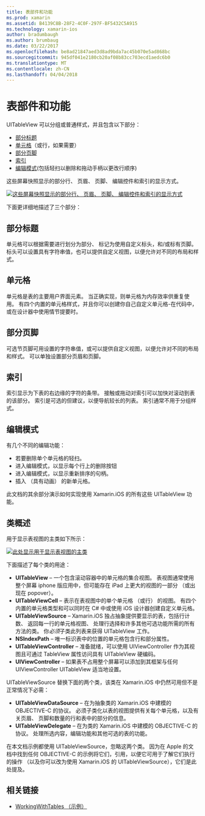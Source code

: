 ```yaml
---
title: 表部件和功能
ms.prod: xamarin
ms.assetid: B4139C8B-28F2-4C0F-297F-BF5432C5A915
ms.technology: xamarin-ios
author: bradumbaugh
ms.author: brumbaug
ms.date: 03/22/2017
ms.openlocfilehash: be8ad21847aed3d8ad9bda7ac45b070e5ad868bc
ms.sourcegitcommit: 945df041e2180cb20af08b83cc703ecd1aedc6b0
ms.translationtype: MT
ms.contentlocale: zh-CN
ms.lasthandoff: 04/04/2018
---
```

# <a name="table-parts-and-functionality"></a>表部件和功能

UITableView 可以分组或普通样式，并且包含以下部分：

-  [部分标题](#Section_Header)
-  [单元格](#Cells)（或行，如果需要）
-  [部分页脚](#Section_Footer)
-  [索引](#Index)
-  [编辑模式](#Edit_Features)(包括轻扫以删除和拖动手柄以更改行顺序) 

这些屏幕快照显示的部分行、 页眉、 页脚、 编辑控件和索引的显示方式。

 [![](table-parts-and-functionality-images/image1a.png "这些屏幕快照显示的部分行、 页眉、 页脚、 编辑控件和索引的显示方式")](table-parts-and-functionality-images/image1a.png#lightbox)

下面更详细地描述了三个部分：

<a name="Section_Header" />

## <a name="section-header"></a>部分标题

单元格可以根据需要进行划分为部分、 标记为使用自定义标头，和/或标有页脚。 标头可以设置具有字符串值，也可以提供自定义视图，以便允许对不同的布局和样式。

<a name="Cells" />

## <a name="cells"></a>单元格

单元格是表的主要用户界面元素。 当正确实现，则单元格为内存效率供重复使用。 有四个内置的单元格样式，并且你可以创建你自己自定义单元格-在代码中，或在设计器中使用情节提要时。

<a name="Section_Footer"/>

## <a name="section-footer"></a>部分页脚

可选节页脚可用设置的字符串值，或可以提供自定义视图，以便允许对不同的布局和样式。 可以单独设置部分页眉和页脚。

<a name="Index" />

## <a name="index"></a>索引

索引显示为下表的右边缘的字符的条带。
接触或拖动对索引可以加快对滚动到表的该部分。 索引是可选的但建议，以便导航较长的列表。 索引通常不用于分组样式。

<a name="Edit_Features" />

## <a name="editing-mode"></a>编辑模式

有几个不同的编辑功能：

- 若要删除单个单元格的轻扫。
- 进入编辑模式，以显示每个行上的删除按钮 
- 进入编辑模式，以显示重新排序的句柄。 
- 插入 （具有动画） 的新单元格。

此文档的其余部分演示如何实现使用 Xamarin.iOS 的所有这些 UITableView 功能。


## <a name="classes-overview"></a>类概述

用于显示表视图的主类如下所示：

[![](table-parts-and-functionality-images/classdiagram.png "此处显示用于显示表视图的主类")](table-parts-and-functionality-images/classdiagram.png#lightbox)

下面描述了每个类的用途：

- **UITableView** – 一个包含滚动容器中的单元格的集合视图。 表视图通常使用整个屏幕 iphone 版应用中，但可能存在 iPad 上更大的视图的一部分 （或出现在 popover）。 
- **UITableViewCell** – 表示在表视图中的单个单元格 （或行） 的视图。 有四个内置的单元格类型和可以同时在 C# 中或使用 iOS 设计器创建自定义单元格。 
- **UITableViewSource** – Xamarin.iOS 独占抽象提供要显示的表，包括行计数、 返回每一行的单元格视图、 处理行选择和许多其他可选功能所需的所有方法的类。 你*必须*子类此列表来获得 UITableView 工作。 
- **NSIndexPath** – 唯一标识表中的位置的单元格包含行和部分属性。 
- **UITableViewController** – 准备就绪，可以使用 UIViewController 作为其视图且可通过 TableView 属性访问具有 UITableView 硬编码。 
- **UIViewController** – 如果表不占用整个屏幕可以添加到其框架与任何 UIViewController UITableView 适当地设置。 

UITableViewSource 替换下面的两个类，该类在 Xamarin.iOS 中仍然可用但不是正常情况下必需：

- **UITableViewDataSource** – 在为抽象类的 Xamarin.iOS 中建模的 OBJECTIVE-C 的协议。 必须子类化以表的视图提供有关每个单元格，以及有关页眉、 页脚和数量的行和表中的部分的信息。 
- **UITableViewDelegate** – 在为类的 Xamarin.iOS 中建模的 OBJECTIVE-C 的协议。 处理所选内容，编辑功能和其他可选的表的功能。 

在本文档示例都使用 UITableViewSource，忽略这两个类。 因为在 Apple 的文档中找到任何 OBJECTIVE-C 的示例将它们，引用，以便它可用于了解它们执行的操作 （以及你可以改为使用 Xamarin.iOS 的 UITableViewSource），它们是此处提及。

## <a name="related-links"></a>相关链接

- [WorkingWithTables （示例）](https://developer.xamarin.com/samples/monotouch/WorkingWithTables)
